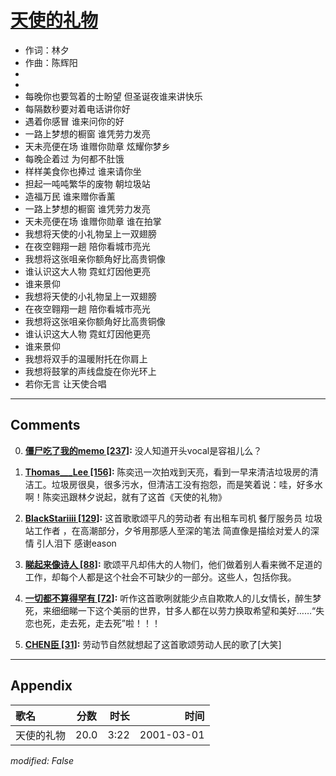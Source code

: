 # [天使的礼物](https://music.163.com/song?id=67427)

* 作词：林夕
* 作曲：陈辉阳
*
*
* 每晚你也要驾着的士盼望 但圣诞夜谁来讲快乐
* 每隔数秒要对着电话讲你好
* 遇着你感冒 谁来问你的好
* 一路上梦想的橱窗 谁凭劳力发亮
* 天未亮便在场 谁赠你勋章 炫耀你梦乡
* 每晚企着过 为何都不肚饿
* 样样美食你也捧过 谁来请你坐
* 担起一吨吨繁华的废物 朝垃圾站
* 造福万民 谁来赠你香薰
* 一路上梦想的橱窗 谁凭劳力发亮
* 天未亮便在场 谁赠你勋章 谁在拍掌
* 我想将天使的小礼物呈上一双翅膀
* 在夜空翱翔一趟 陪你看城市亮光
* 我想将这张咀亲你额角好比高贵铜像
* 谁认识这大人物 霓虹灯因他更亮
* 谁来景仰
* 我想将天使的小礼物呈上一双翅膀
* 在夜空翱翔一趟 陪你看城市亮光
* 我想将这张咀亲你额角好比高贵铜像
* 谁认识这大人物 霓虹灯因他更亮
* 谁来景仰
* 我想将双手的温暖附托在你肩上
* 我想将鼓掌的声线盘旋在你光环上
* 若你无言 让天使合唱


---

## Comments
0. **[僵尸吃了我的memo \[237\]](https://music.163.com/#/user/home?id=19162689):** 没人知道开头vocal是容祖儿么？

1. **[Thomas___Lee \[156\]](https://music.163.com/#/user/home?id=63992181):** 陈奕迅一次拍戏到天亮，看到一早来清洁垃圾房的清洁工。垃圾房很臭，很多污水，但清洁工没有抱怨，而是笑着说：哇，好多水啊！陈奕迅跟林夕说起，就有了这首《天使的礼物》

2. **[BlackStariiii \[129\]](https://music.163.com/#/user/home?id=63836014):** 这首歌歌颂平凡的劳动者 有出租车司机 餐厅服务员 垃圾站工作者 ，在高潮部分，夕爷用那感人至深的笔法 简直像是描绘对爱人的深情 引人泪下 感谢eason

3. **[睇起来像诗人 \[88\]](https://music.163.com/#/user/home?id=18244427):** 歌颂平凡却伟大的人物们，他们做着别人看来微不足道的工作，却每个人都是这个社会不可缺少的一部分。这些人，包括你我。

4. **[一切都不算得罕有 \[72\]](https://music.163.com/#/user/home?id=34829133):** 听作这首歌咧就能少点自欺欺人的儿女情长，醉生梦死，来细细睇一下这个美丽的世界，甘多人都在以劳力换取希望和美好……“失恋也死，走去死，走去死”啦！！！

5. **[CHEN臣 \[31\]](https://music.163.com/#/user/home?id=31178790):** 劳动节自然就想起了这首歌颂劳动人民的歌了[大笑]



---

## Appendix

|歌名|分数|时长|时间|
|:---|:---:|---:|---:|
|天使的礼物|20.0|3:22|2001-03-01

*modified: False*